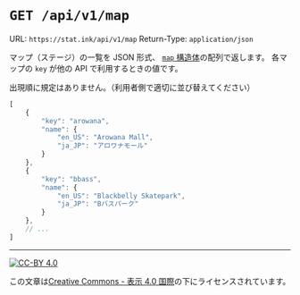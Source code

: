 `GET /api/v1/map`
=================

URL: `https://stat.ink/api/v1/map`
Return-Type: `application/json`

マップ（ステージ）の一覧を JSON 形式、 [`map` 構造体](struct/map.md)の配列で返します。
各マップの `key` が他の API で利用するときの値です。

出現順に規定はありません。（利用者側で適切に並び替えてください）

```js
[
    {
        "key": "arowana",
        "name": {
            "en_US": "Arowana Mall",
            "ja_JP": "アロワナモール"
        }
    },
    {
        "key": "bbass",
        "name": {
            "en_US": "Blackbelly Skatepark",
            "ja_JP": "Bバスパーク"
        }
    },
    // ...
]
```

----

[![CC-BY 4.0](https://stat.ink/static-assets/cc/cc-by.svg)](http://creativecommons.org/licenses/by/4.0/deed.ja)

この文章は[Creative Commons - 表示 4.0 国際](http://creativecommons.org/licenses/by/4.0/deed.ja)の下にライセンスされています。
